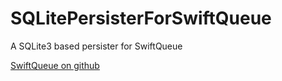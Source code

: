 # SQLitePersisterForSwiftQueue
A SQLite3 based persister for SwiftQueue

[SwiftQueue on github](https://github.com/lucas34/SwiftQueue)
